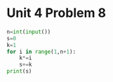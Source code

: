 # Unit 4 Problem 8
```.py
n=int(input())
s=0
k=1
for i in range(1,n+1):
    k*=i
    s+=k
print(s)
```
